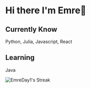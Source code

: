 #  Hi there I'm Emre👋

## Currently Know
Python, Julia, Javascript, React

## Learning
Java 

![EmreDay1's Streak](https://github-readme-streak-stats.herokuapp.com/?user=EmreDay1&theme=prussian&hide_border=false)
